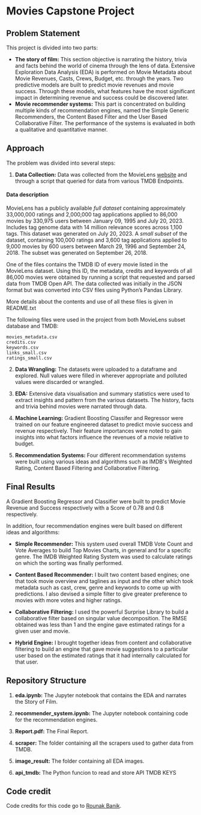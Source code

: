 # Movies Capstone Project

## Problem Statement
This project is divided into two parts: 
* **The story of film:** This section objective is narrating the history, trivia and facts behind the world of cinema through the lens of data. Extensive Exploration Data Analysis (EDA) is performed on Movie Metadata about Movie Revenues, Casts, Crews, Budget, etc. through the years. Two predictive models are built to predict movie revenues and movie success. Through these models, what features have the most significant impact in determining revenue and success could be discovered later.
* **Movie recommender systems:** This part is concentrated on building multiple kinds of recommendation engines, named the Simple Generic Recommenders, the Content Based Filter and the User Based Collaborative Filter. The performance of the systems is evaluated in both a qualitative and quantitative manner.


## Approach 

The problem was divided into several steps:

1. **Data Collection:** Data was collected from the MovieLens [website](https://grouplens.org/datasets/movielens/) and through a script that queried for data from various TMDB Endpoints.

#### Data description

MovieLens has a publicly available *full dataset* containing approximately 33,000,000 ratings and 2,000,000 tag applications applied to 86,000 movies by 330,975 users between January 09, 1995 and July 20, 2023. Includes tag genome data with 14 million relevance scores across 1,100 tags. This dataset was generated on July 20, 2023. A *small subset* of the dataset, containing 100,000 ratings and 3,600 tag applications applied to 9,000 movies by 600 users between March 29, 1996 and September 24, 2018. The subset was generated on September 26, 2018.

One of the files contains the TMDB ID of every movie listed in the MovieLens dataset. Using this ID, the metadata, credits and keywords of all 86,000 movies were obtained by running a script that requested and parsed data from TMDB Open API. The data collected was initially in the JSON format but was converted into CSV files using Python’s Pandas Library.

More details about the contents and use of all these files is given in README.txt

The following files were used in the project from both MovieLens subset database and TMDB:

```
movies_metadata.csv
credits.csv
keywords.csv
links_small.csv
ratings_small.csv
```

2. **Data Wrangling:** The datasets were uploaded to a dataframe and explored. Null values were filled in wherever appropriate and polluted values were discarded or wrangled.

3. **EDA:** Extensive data visualisation and summary statistics were used to extract insights and pattern from the various datasets. The history, facts and trivia behind movies were narrated through data.

4. **Machine Learning:** Gradient Boosting Classifer and Regressor were trained on our feature engineered dataset to predict movie success and revenue respectively. Their feature importances were noted to gain insights into what factors influence the revenues of a movie relative to budget.

5. **Recommendation Systems:** Four different recommendation systems were built using various ideas and algorithms such as IMDB's Weighted Rating, Content Based Filtering and Collaborative Filtering.


## Final Results 

A Gradient Boosting Regressor and Classifier were built to predict Movie Revenue and Success respectively with a Score of 0.78 and 0.8 respectively.

In addition, four recommendation engines were built based on different ideas and algorithms:

* **Simple Recommender:** This system used overall TMDB Vote Count and Vote Averages to build Top Movies Charts, in general and for a specific genre. The IMDB Weighted Rating System was used to calculate ratings on which the sorting was finally performed.

* **Content Based Recommender:** I built two content based engines; one that took movie overview and taglines as input and the other which took metadata such as cast, crew, genre and keywords to come up with predictions. I also devised a simple filter to give greater preference to movies with more votes and higher ratings.

* **Collaborative Filtering:** I used the powerful Surprise Library to build a collaborative filter based on singular value decomposition. The RMSE obtained was less than 1 and the engine gave estimated ratings for a given user and movie.

* **Hybrid Engine:** I brought together ideas from content and collaborative filtering to build an engine that gave movie suggestions to a particular user based on the estimated ratings that it had internally calculated for that user.


## Repository Structure

1. **eda.ipynb:** The Jupyter notebook that contains the EDA and narrates the Story of Film.

2. **recommender_system.ipynb:** The Jupyter notebook containing code for the recommendation engines.

3. **Report.pdf:** The Final Report.

4. **scraper:** The folder containing all the scrapers used to gather data from TMDB.

5. **image_result:** The folder containing all EDA images.

6. **api_tmdb:** The Python funcion to read and store API TMDB KEYS


## Code credit

Code credits for this code go to [Rounak Banik](https://github.com/rounakbanik).

